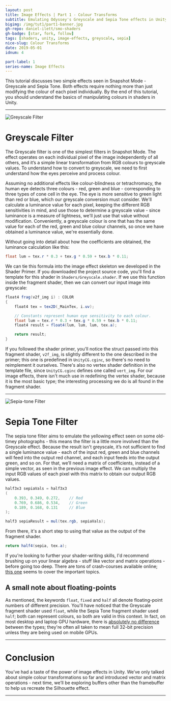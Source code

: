 ```yaml
---
layout: post
title: Image Effects | Part 1 - Colour Transforms
subtitle: Emulating Odyssey's Greyscale and Sepia Tone effects in Unity
bigimg: /img/tut1/part1-banner.jpg
gh-repo: daniel-ilett/smo-shaders
gh-badge: [star, fork, follow]
tags: [shaders, unity, image-effects, greyscale, sepia]
nice-slug: Colour Transforms
date: 2019-05-01
idnum: 4

part-label: 1
series-name: Image Effects
---
```


This tutorial discusses two simple effects seen in Snapshot Mode - Greyscale and Sepia Tone. Both effects require nothing more than just modifying the colour of each pixel individually. By the end of this tutorial, you should understand the basics of manipulating colours in shaders in Unity.

<hr/>

<img data-src="/img/tut1/part1-greyscale.jpg" class="center-image lazyload" alt="Greyscale Filter">

# Greyscale Filter

The Greyscale filter is one of the simplest filters in Snapshot Mode. The effect operates on each individual pixel of the image independently of all others, and it’s a simple linear transformation from RGB colours to greyscale values. To understand how to convert to greyscale, we need to first understand how the eyes perceive and process colour.

Assuming no additional effects like colour-blindness or tetrachromacy, the human eye detects three colours - red, green and blue - corresponding to three types of cone cell in the eye. The eye is more sensitive to green light than red or blue, which our greyscale conversion must consider. We'll calculate a luminance value for each pixel, keeping the different RGB sensitivities in mind, and use those to determine a greyscale value - since luminance is a measure of lightness, we'll just use that value without modification. Conveniently, a greyscale colour is one that has the same value for each of the red, green and blue colour channels, so once we have obtained a luminance value, we're essentially done.

Without going into detail about how the coefficients are obtained, the luminance calculation like this:

~~~glsl
float lum = tex.r * 0.3 + tex.g * 0.59 + tex.b * 0.11;
~~~

We can tie this formula into the image effect skeleton we developed in the Shader Primer. If you downloaded the project source code, you'll find a template for this shader in `Shaders/Greyscale.shader`. If we use this function inside the fragment shader, then we can convert our input image into greyscale:

~~~glsl
float4 frag(v2f_img i) : COLOR
{
    float4 tex = tex2D(_MainTex, i.uv);

    // Constants represent human eye sensitivity to each colour.
    float lum = tex.r * 0.3 + tex.g * 0.59 + tex.b * 0.11;
    float4 result = float4(lum, lum, lum, tex.a);

    return result;
}
~~~

If you followed the shader primer, you'll notice the struct passed into this fragment shader, `v2f_img`, is slightly different to the one described in the primer; this one is predefined in `UnityCG.cginc`, so there's no need to reimplement it ourselves. There's also no vertex shader definition in the template file, since `UnityCG.cginc` defines one called `vert_img`. For our image effects, there isn't much use in redefining the vertex shader, because it is the most basic type; the interesting processing we do is all found in the fragment shader.

<hr/>

<img data-src="/img/tut1/part1-sepia.jpg" class="center-image lazyload" alt="Sepia-tone Filter">

# Sepia Tone Filter

The sepia tone filter aims to emulate the yellowing effect seen on some old-timey photographs - this means the filter is a little more involved than the Greyscale effect. Because the result isn't greyscale, it’s not sufficient to find a single luminance value - each of the input red, green and blue channels will feed into the output red channel, and each input feeds into the output green, and so on. For that, we’ll need a matrix of coefficients, instead of a simple vector, as seen in the previous image effect. We can multiply the input RGB values of each pixel with this matrix to obtain our output RGB values.

~~~glsl
half3x3 sepiaVals = half3x3
(
    0.393, 0.349, 0.272,    // Red
    0.769, 0.686, 0.534,    // Green
    0.189, 0.168, 0.131     // Blue
);

half3 sepiaResult = mul(tex.rgb, sepiaVals);
~~~

From there, it's a short step to using that value as the output of the fragment shader.

~~~glsl
return half4(sepia, tex.a);
~~~

If you're looking to further your shader-writing skills, I'd recommend brushing up on your linear algebra - stuff like vector and matrix operations - before going too deep. There are tons of crash-courses available online; [this one](http://metalbyexample.com/linear-algebra/) seems to cover the important topics.

## A small note about floating-points

As mentioned, the keywords `float`, `fixed` and `half` all denote floating-point numbers of different precision. You'll have noticed that the Greyscale fragment shader used `float`, while the Sepia Tone fragment shader used `half`; both can represent colours, so both are valid in this context. In fact, on most desktop and laptop GPU hardware, there is [absolutely no difference](https://docs.unity3d.com/Manual/SL-DataTypesAndPrecision.html) between the types; they're often all taken to mean full 32-bit precision unless they are being used on mobile GPUs.

<hr/>

# Conclusion

You’ve had a taste of the power of image effects in Unity. We’ve only talked about simple colour transformations so far and introduced vector and matrix operations - next time, we’ll be exploring buffers other than the framebuffer to help us recreate the Silhouette effect.

<hr/>
